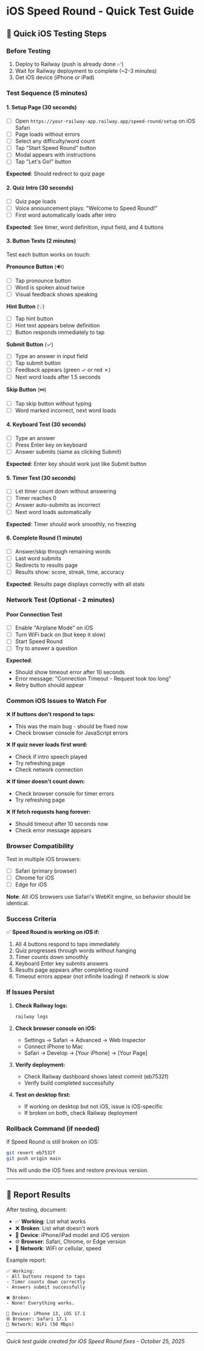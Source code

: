 # iOS Speed Round - Quick Test Guide

## 🎯 Quick iOS Testing Steps

### Before Testing
1. Deploy to Railway (push is already done ✅)
2. Wait for Railway deployment to complete (~2-3 minutes)
3. Get iOS device (iPhone or iPad)

### Test Sequence (5 minutes)

#### 1. Setup Page (30 seconds)
- [ ] Open `https://your-railway-app.railway.app/speed-round/setup` on iOS Safari
- [ ] Page loads without errors
- [ ] Select any difficulty/word count
- [ ] Tap "Start Speed Round" button
- [ ] Modal appears with instructions
- [ ] Tap "Let's Go!" button

**Expected**: Should redirect to quiz page

#### 2. Quiz Intro (30 seconds)
- [ ] Quiz page loads
- [ ] Voice announcement plays: "Welcome to Speed Round!"
- [ ] First word automatically loads after intro

**Expected**: See timer, word definition, input field, and 4 buttons

#### 3. Button Tests (2 minutes)
Test each button works on touch:

**Pronounce Button** (🔊)
- [ ] Tap pronounce button
- [ ] Word is spoken aloud twice
- [ ] Visual feedback shows speaking

**Hint Button** (💡)
- [ ] Tap hint button
- [ ] Hint text appears below definition
- [ ] Button responds immediately to tap

**Submit Button** (✓)
- [ ] Type an answer in input field
- [ ] Tap submit button
- [ ] Feedback appears (green ✓ or red ✗)
- [ ] Next word loads after 1.5 seconds

**Skip Button** (⏭️)
- [ ] Tap skip button without typing
- [ ] Word marked incorrect, next word loads

#### 4. Keyboard Test (30 seconds)
- [ ] Type an answer
- [ ] Press Enter key on keyboard
- [ ] Answer submits (same as clicking Submit)

**Expected**: Enter key should work just like Submit button

#### 5. Timer Test (30 seconds)
- [ ] Let timer count down without answering
- [ ] Timer reaches 0
- [ ] Answer auto-submits as incorrect
- [ ] Next word loads automatically

**Expected**: Timer should work smoothly, no freezing

#### 6. Complete Round (1 minute)
- [ ] Answer/skip through remaining words
- [ ] Last word submits
- [ ] Redirects to results page
- [ ] Results show: score, streak, time, accuracy

**Expected**: Results page displays correctly with all stats

### Network Test (Optional - 2 minutes)

#### Poor Connection Test
- [ ] Enable "Airplane Mode" on iOS
- [ ] Turn WiFi back on (but keep it slow)
- [ ] Start Speed Round
- [ ] Try to answer a question

**Expected**: 
- Should show timeout error after 10 seconds
- Error message: "Connection Timeout - Request took too long"
- Retry button should appear

### Common iOS Issues to Watch For

❌ **If buttons don't respond to taps:**
- This was the main bug - should be fixed now
- Check browser console for JavaScript errors

❌ **If quiz never loads first word:**
- Check if intro speech played
- Try refreshing page
- Check network connection

❌ **If timer doesn't count down:**
- Check browser console for timer errors
- Try refreshing page

❌ **If fetch requests hang forever:**
- Should timeout after 10 seconds now
- Check error message appears

### Browser Compatibility

Test in multiple iOS browsers:

- [ ] Safari (primary browser)
- [ ] Chrome for iOS
- [ ] Edge for iOS

**Note**: All iOS browsers use Safari's WebKit engine, so behavior should be identical.

### Success Criteria

✅ **Speed Round is working on iOS if:**
1. All 4 buttons respond to taps immediately
2. Quiz progresses through words without hanging
3. Timer counts down smoothly
4. Keyboard Enter key submits answers
5. Results page appears after completing round
6. Timeout errors appear (not infinite loading) if network is slow

### If Issues Persist

1. **Check Railway logs:**
   ```bash
   railway logs
   ```

2. **Check browser console on iOS:**
   - Settings → Safari → Advanced → Web Inspector
   - Connect iPhone to Mac
   - Safari → Develop → [Your iPhone] → [Your Page]

3. **Verify deployment:**
   - Check Railway dashboard shows latest commit (eb7532f)
   - Verify build completed successfully

4. **Test on desktop first:**
   - If working on desktop but not iOS, issue is iOS-specific
   - If broken on both, check Railway deployment

### Rollback Command (if needed)

If Speed Round is still broken on iOS:

```bash
git revert eb7532f
git push origin main
```

This will undo the iOS fixes and restore previous version.

---

## 📝 Report Results

After testing, document:

- ✅ **Working**: List what works
- ❌ **Broken**: List what doesn't work
- 📱 **Device**: iPhone/iPad model and iOS version
- 🌐 **Browser**: Safari, Chrome, or Edge version
- 📶 **Network**: WiFi or cellular, speed

Example report:
```
✅ Working:
- All buttons respond to taps
- Timer counts down correctly
- Answers submit successfully

❌ Broken:
- None! Everything works.

📱 Device: iPhone 13, iOS 17.1
🌐 Browser: Safari 17.1
📶 Network: WiFi (50 Mbps)
```

---

*Quick test guide created for iOS Speed Round fixes - October 25, 2025*
